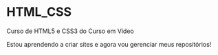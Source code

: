 # HTML_CSS
 Curso de HTML5 e CSS3 do Curso em Vídeo

Estou aprendendo a criar sites e agora vou gerenciar meus repositórios!